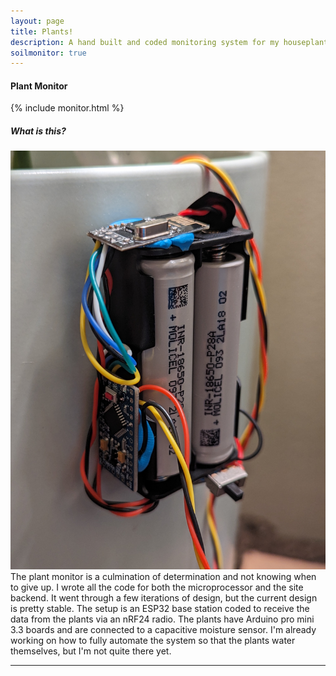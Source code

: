 ```yaml
---
layout: page
title: Plants!
description: A hand built and coded monitoring system for my houseplants
soilmonitor: true
---
```


<section>
	<h4>Plant Monitor</h4>
	{% include monitor.html %}
	<h5>What is this?</h5>
	<p><div class="6u"><span class="image left"><img src="assets/images/soil_monitor/arduino.jpg" alt="" /></span></div>The plant monitor is a culmination of determination and not knowing when to give up. I wrote all the code for both the microprocessor and the site backend. It went through a few iterations of design, but the current design is pretty stable. The setup is an ESP32 base station coded to receive the data from the plants via an nRF24 radio. The plants have Arduino pro mini 3.3 boards and are connected to a capacitive moisture sensor. I'm already working on how to fully automate the system so that the plants water themselves, but I'm not quite there yet.</p>
	
</section>



--------------------------------------------------------------------------------
